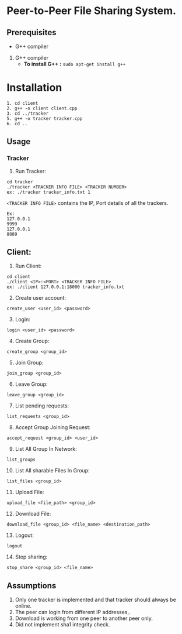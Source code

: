 # Peer-to-Peer File Sharing System.

## Prerequisites
- G++ compiler
1. G++ compiler
   - **To install G++ :** `sudo apt-get install g++`

# Installation

```
1. cd client
2. g++ -o client client.cpp
3. cd ../tracker
5. g++ -o tracker tracker.cpp
6. cd ..
```

## Usage

### Tracker

1. Run Tracker:

```
cd tracker
./tracker​ <TRACKER INFO FILE> <TRACKER NUMBER>
ex: ./tracker tracker_info.txt 1
```

`<TRACKER INFO FILE>` contains the IP, Port details of all the trackers.

```
Ex:
127.0.0.1
9999
127.0.0.1
8889
```

## Client:

1. Run Client:

```
cd client
./client​ <IP>:<PORT> <TRACKER INFO FILE>
ex: ./client 127.0.0.1:18000 tracker_info.txt
```

2. Create user account:

```
create_user​ <user_id> <password>
```

3. Login:

```
login​ <user_id> <password>
```

4. Create Group:

```
create_group​ <group_id>
```

5. Join Group:

```
join_group​ <group_id>
```

6. Leave Group:

```
leave_group​ <group_id>
```

7. List pending requests:

```
list_requests ​<group_id>
```

8. Accept Group Joining Request:

```
accept_request​ <group_id> <user_id>
```

9. List All Group In Network:

```
list_groups
```

10. List All sharable Files In Group:

```
list_files​ <group_id>
```

11. Upload File:

```
​upload_file​ <file_path> <group_id​>
```

12. Download File:​

```
download_file​ <group_id> <file_name> <destination_path>
```

13. Logout:​

```
logout
```
14. Stop sharing: ​

```
stop_share ​<group_id> <file_name>
```

## Assumptions

1. Only one tracker is implemented and that tracker should always be online.
2. The peer can login from different IP addresses,.
3. Download is working from one peer to another peer only.
4. Did not implement sha1 integrity check.

